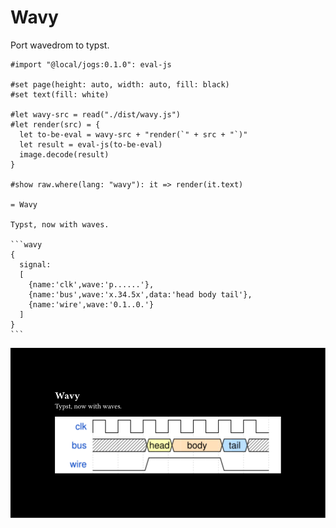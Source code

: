 # Wavy

Port wavedrom to typst.

````typ
#import "@local/jogs:0.1.0": eval-js

#set page(height: auto, width: auto, fill: black)
#set text(fill: white)

#let wavy-src = read("./dist/wavy.js")
#let render(src) = {
  let to-be-eval = wavy-src + "render(`" + src + "`)"
  let result = eval-js(to-be-eval)
  image.decode(result)
}

#show raw.where(lang: "wavy"): it => render(it.text)

= Wavy

Typst, now with waves.

```wavy
{
  signal:
  [
    {name:'clk',wave:'p......'},
    {name:'bus',wave:'x.34.5x',data:'head body tail'},
    {name:'wire',wave:'0.1..0.'}
  ]
}
```

````

![](wavy.svg)
